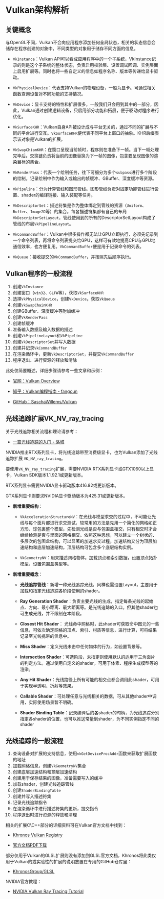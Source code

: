 # Vulkan架构解析

## 关键概念

与OpenGL不同，Vulkan不会向应用程序添加任何全局状态，相关的状态信息会储存在程序创建的对象中，不同类型的对象用于储存不同方面的信息。

* `VkInstance`：Vulkan API可以看成应用程序中的一个子系统，VkInstance记录的则是这个子系统的整体状态，负责启用校验层、设置调试回调、实例层面上启用扩展等。同时也将一些自定义的信息如程序名称、版本等传递给显卡驱动。

* `VkPhysicalDevice`：代表支持Vulkan的物理设备，一般为显卡。可通过相关函数查询设备对不同功能的支持情况。

* `VkDevice`：显卡支持的特性和扩展很多，一般我们只会用到其中的一部分，因此，Vulkan通过创建逻辑设备，只启用部分功能和拓展，便于驱动对程序进行优化。

* `VkSurfaceKHR`：Vulkan自身API被设计成与平台无关的，通过不同的扩展与不同的平台进行交互。`VkSurfaceKHR`便代表不同平台上窗口的抽象。KHR后缀表示该对象是Vulkan的扩展。

* `VkSwapChianKHR`：在窗口呈现当前帧时，程序则在准备下一帧。当下一帧处理完毕后，交换链负责将当前的图像替换为下一帧的图像，包含要呈现图像的渲染目标的集合。

* `VkRenderPass`：代表一个绘制任务，往下可细分为多个`subpass`进行多个阶段的绘制。记录绘制中作为输入或输出的帧缓冲、GBuffer、深度缓冲等资源。

* `VkPipeline`：分为计算管线和图形管线。图形管线负责对固定功能管线进行设置、shader的编译链接、输入装配等任务。

* `VkDescriptorSet`：描述符集是作为整体绑定到管线的资源（`Uniform`、`Buffer`、`Image2D`等）的集合，每各描述符集都有自己的布局`VkDescriptorSetLayout`，管线使用到的所有的DescriptorSetLayout构成了管线的布局`VkPipelineLayout`。

* `VkCommandBuffer`：Vulkan中很多操作都无法让GPU立即执行，必须先记录到一个命令列表，再将命令列表提交给GPU，这样可有效地提高CPU与GPU地通信效率，也方便复用。`VkCommandBuffer`便是用于记录命令的列表。

* `VkQueue`：接收提交的`VkCommandBuffer`，并按照先后顺序执行。

## Vulkan程序的一般流程

1. 创建`VkInstance`
2. 创建窗口（`win32`、`GLFW`等），获取`VkSurfaceKHR`
3. 选择`VkPhysicalDevice`，创建`VkDevice`，获取`VkQueue`
4. 创建`VkSwapChainKHR`
5. 创建GBuffer、深度缓冲等附加缓冲
6. 创建`VkRenderPass`
7. 创建帧缓冲
8. 准备输入数据及输入数据的描述
9. 创建`VkPipelineLayout`和`VkPipeline`
10. 创建`VkDescriptorSet`并写入数据 
11. 创建并记录`VkCommandBuffer`
12. 在渲染循环中，更新`VkDescriptorSet`，并提交`VkCommandBuffer`
13. 程序退出、进行资源的释放和清除

此处仅简要概述，详细步骤请参考一些文章和示例：  

* [官网：Vulkan Overview](https://www.khronos.org/vulkan/)

* [知乎：Vulkan编程指南 - fangcun](https://zhuanlan.zhihu.com/c_1079388229215752192)

* [GitHub：SaschaWillems/Vulkan](https://github.com/SaschaWillems/Vulkan)

## 光线追踪扩展VK_NV_ray_tracing

关于光线追踪相关流程和理论请参考：

* [一篇光线追踪的入门 - 洛城](https://zhuanlan.zhihu.com/p/41269520)

NVIDIA推出RTX系列显卡，将光线追踪带至消费级显卡，也为Vulkan添加了光线追踪扩展 `VK_NV_ray_tracing`。

要使用`VK_NV_ray_tracing`扩展，需要NVIDIA RTX系列显卡或GTX1060以上显卡，Vulkan SDK版本1.1.92.1或更新版本。

RTX系列显卡需要NVIDIA显卡驱动版本416.82或更新版本。

GTX系列显卡则要求NVIDIA显卡驱动版本为425.31或更新版本。

* **新增重要结构**：
    * `VkAccelerationStructureNV`：在光线与模型求交的过程中，不可能让光线与每个面片都进行求交测试，较常用的方法是先用一个简化的网格如正方形、球包裹整个模型，先检测光线是否与包围盒相交，只有相交时才会继续检测是否与里面的网格相交。依照这种思想，可以建立一个树状的、多层次的包围盒结构，可以显著的加速求交过程。加速结构又分为顶层加速结构和底层加速结构，顶层结构可包含多个底层结构实例。

    * `VkGeometryNV`：用来描述网格物体，加载顶点和索引数据，设置顶点拓扑模型，设置包围盒类型等。

* **新增重要概念**：
    * **光线追踪管线**：新增一种光线追踪光线，同样也需设置Layout，主要用于加载和指定光线追踪各阶段使用的shader。

    * **Ray Generation Shader**：负责主要光线的生成，指定每条光线的起始点、方向、最小距离、最大距离等。是光线追踪的入口。但其他shader也可生成光线，并不限制在本阶段。

    * **Closest Hit Shader**： 光线命中网格时，此shader可获取命中图元的一些信息，可依次确定网格的顶点、索引、材质等信息，进行计算，可将结果记录至光线携带的信息中。

    * **Miss Shader**：定义光线未击中任何物体的行为，如设置背景等。

    * **Intersection Shader**：可选阶段，未指定则使用默认的适用于三角面片的判定方法。通过使用自定义的shader，可用于体素、程序生成模型等的渲染。

    * **Any Hit Shader**：光线路径上所有可能的相交点都会调用此shader，可用于实现半透明、折射等效果。

    * **Callable Shader**：可处理任意与光线相关的数据，可从其他shader中调用，实际使用场景暂不明确。

    * **Shader Binding Table**：记录编译后的各shader的句柄，为光线追踪分别指定各shader的位置，也可以推送常量到shader，为不同实例指定不同的shader

## 光线追踪的一般流程

1. 查询设备对扩展的支持信息，使用`vkGetDeviceProcAddr`函数来获取扩展函数的地址
2. 加载网格信息，创建`VkGeometryNV`集合
3. 创建底层加速结构和顶层加速结构
4. 创建用于保存结果的图像，准备需要写入的缓冲
5. 加载shader，创建光线追踪管线
6. 创建`ShaderBindingTable`
7. 创建并写入描述符集
8. 记录光线追踪指令
9. 在渲染循环中进行描述符集的更新，提交指令
10. 程序退出时进行资源的释放和清理

相关的扩展C\C++部分的详细资料可在Vulkan官方文档中找到： 

* [Khronos Vulkan Registry](https://www.khronos.org/registry/vulkan/#apispecs)

* [官方文档PDF下载](https://www.khronos.org/registry/vulkan/specs/1.1-extensions/pdf/vkspec.pdf)

部分仅用于Vulkan的GLSL扩展则没有添加到GLSL官方文档，Khronos将此类仅用于Vulkan的或实验性的扩展的说明放置在专用的GitHub仓库里： 

* [KhronosGroup/GLSL](https://github.com/KhronosGroup/GLSL)

NVIDIA官方教程：

* [NVIDIA Vulkan Ray Tracing Tutorial](https://developer.nvidia.com/rtx/raytracing/vkray)

